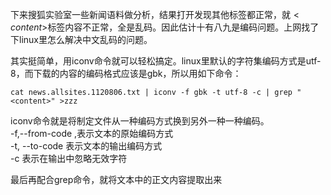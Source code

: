下来搜狐实验室一些新闻语料做分析，结果打开发现其他标签都正常，就$<content>$标签内容不正常，全是乱码。因此估计十有八九是编码问题。上网找了下linux里怎么解决中文乱码的问题。  

其实挺简单，用iconv命令就可以轻松搞定。linux里默认的字符集编码方式是utf-8，而下载的内容的编码格式应该是gbk，所以用如下命令：  

```
cat news.allsites.1120806.txt | iconv -f gbk -t utf-8 -c | grep "<content>" >zzz
```  

iconv命令就是将制定文件从一种编码方式换到另外一种一种编码。  
-f,--from-code ,表示文本的原始编码方式  
-t, --to-code 表示文本的输出编码方式  
-c 表示在输出中忽略无效字符  

最后再配合grep命令，就将文本中的正文内容提取出来  